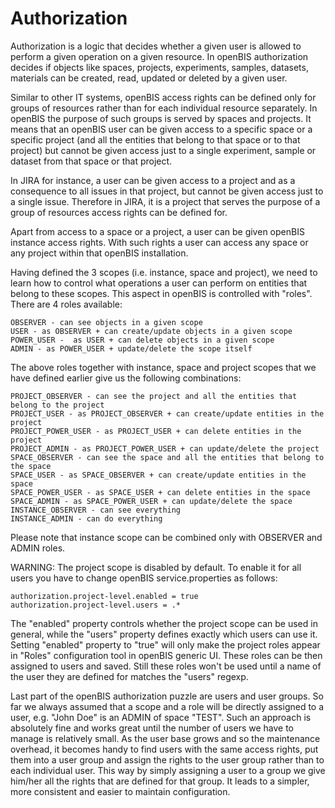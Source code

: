 Authorization
=============

Authorization is a logic that decides whether a given user is allowed to perform a given operation on a given resource. In openBIS authorization decides if objects like spaces, projects, experiments, samples, datasets, materials can be created, read, updated or deleted by a given user.

Similar to other IT systems, openBIS access rights can be defined only for groups of resources rather than for each individual resource separately. In openBIS the purpose of such groups is served by spaces and projects. It means that an openBIS user can be given access to a specific space or a specific project (and all the entities that belong to that space or to that project) but cannot be given access just to a single experiment, sample or dataset from that space or that project.

In JIRA for instance, a user can be given access to a project and as a consequence to all issues in that project, but cannot be given access just to a single issue. Therefore in JIRA, it is a project that serves the purpose of a group of resources access rights can be defined for.

Apart from access to a space or a project, a user can be given openBIS instance access rights. With such rights a user can access any space or any project within that openBIS installation.

Having defined the 3 scopes (i.e. instance, space and project), we need to learn how to control what operations a user can perform on entities that belong to these scopes. This aspect in openBIS is controlled with "roles". There are 4 roles available:

    OBSERVER - can see objects in a given scope
    USER - as OBSERVER + can create/update objects in a given scope
    POWER_USER -  as USER + can delete objects in a given scope
    ADMIN - as POWER_USER + update/delete the scope itself

The above roles together with instance, space and project scopes that we have defined earlier give us the following combinations:

    PROJECT_OBSERVER - can see the project and all the entities that belong to the project
    PROJECT_USER - as PROJECT_OBSERVER + can create/update entities in the project
    PROJECT_POWER_USER - as PROJECT_USER + can delete entities in the project
    PROJECT_ADMIN - as PROJECT_POWER_USER + can update/delete the project
    SPACE_OBSERVER - can see the space and all the entities that belong to the space
    SPACE_USER - as SPACE_OBSERVER + can create/update entities in the space
    SPACE_POWER_USER - as SPACE_USER + can delete entities in the space
    SPACE_ADMIN - as SPACE_POWER_USER + can update/delete the space
    INSTANCE_OBSERVER - can see everything
    INSTANCE_ADMIN - can do everything

Please note that instance scope can be combined only with OBSERVER and ADMIN roles.

WARNING: The project scope is disabled by default. To enable it for all users you have to change openBIS service.properties as follows:

    authorization.project-level.enabled = true
    authorization.project-level.users = .*

The "enabled" property controls whether the project scope can be used in general, while the "users" property defines exactly which users can use it. Setting "enabled" property to "true" will only make the project roles appear in "Roles" configuration tool in openBIS generic UI. These roles can be then assigned to users and saved. Still these roles won't be used until a name of the user they are defined for matches the "users" regexp.

Last part of the openBIS authorization puzzle are users and user groups. So far we always assumed that a scope and a role will be directly assigned to a user, e.g. "John Doe" is an ADMIN of space "TEST". Such an approach is absolutely fine and works great until the number of users we have to manage is relatively small. As the user base grows and so the maintenance overhead, it becomes handy to find users with the same access rights, put them into a user group and assign the rights to the user group rather than to each individual user. This way by simply assigning a user to a group we give him/her all the rights that are defined for that group. It leads to a simpler, more consistent and easier to maintain configuration.